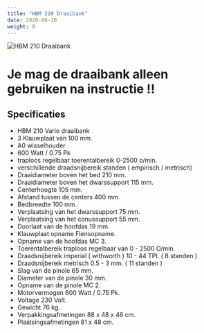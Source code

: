 ```yaml
---
title: "HBM 210 Draaibank"
date: 2020-06-10
weight: 8
---
```


![HBM 210 Draaibank](/gereedschappen/images/draaibank/hbm210_draaibank.jpg)

# Je mag de draaibank alleen gebruiken na instructie !!

## Specificaties
 * HBM 210 Vario draaibank
 * 3 Klauwplaat van 100 mm.
 * A0 wisselhouder
 * 600 Watt / 0.75 Pk
 * traploos regelbaar toerentalbereik 0-2500 o/min.
 * verschillende draadsnijbereik standen ( empirisch / metrisch) 
 * Draaidiameter boven het bed	210 mm.
 * Draaidiameter boven het dwarssupport	115 mm.
 * Centerhoogte	105 mm.
 * Afstand tussen de centers	400 mm.
 * Bedbreedte	100 mm.
 * Verplaatsing van het dwarssupport	75 mm.
 * Verplaatsing van het conussupport	55 mm.
 * Doorlaat van de hoofdas	19 mm.
 * Klauwplaat opname	Flensopname.
 * Opname van de hoofdas	MC 3.
 * Toerentalbereik traploos regelbaar van	0 - 2500 O/min.
 * Draadsnijbereik imperial ( withworth )	10 - 44 TPI. ( 8 standen )
 * Draadsnijbereik metrisch	0.5 - 3 mm. ( 11 standen )
 * Slag van de pinole	65 mm.
 * Diameter van de pinole	30 mm.
 * Opname van de pinole	MC 2.
 * Motorvermogen	600 Watt / 0.75 Pk.
 * Voltage	230 Volt.
 * Gewicht	76 kg.
 * Verpakkingsafmetingen	88 x 48 x 46 cm.
 * Plaatsingsafmetingen	81 x 48 cm.
